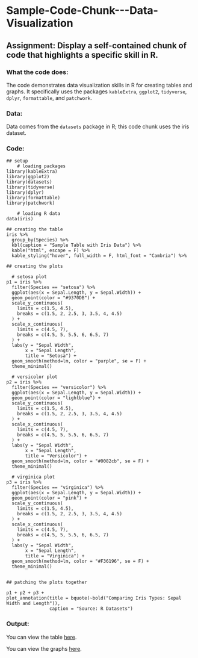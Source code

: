 # Sample-Code-Chunk---Data-Visualization

## Assignment: Display a self-contained chunk of code that highlights a specific skill in R. 

### What the code does: 
The code demonstrates data visualization skills in R for creating tables and graphs. It specifically uses the packages `kableExtra`, `ggplot2`, `tidyverse`, `dplyr`, `formattable`, and `patchwork`. 

### Data:
Data comes from the `datasets` package in R; this code chunk uses the iris dataset.

### Code:
```{r, WARNING = FALSE, INCLUDE = TRUE}
## setup 
    # loading packages 
library(kableExtra)
library(ggplot2)
library(datasets)
library(tidyverse)
library(dplyr)
library(formattable)
library(patchwork)
    
    # loading R data 
data(iris)

## creating the table 
iris %>%
  group_by(Species) %>%
  kbl(caption = "Sample Table with Iris Data") %>%
  kable("html", escape = F) %>%
  kable_styling("hover", full_width = F, html_font = "Cambria") %>%

## creating the plots

  # setosa plot 
p1 = iris %>% 
  filter(Species == "setosa") %>%
  ggplot(aes(x = Sepal.Length, y = Sepal.Width)) +
  geom_point(color = "#9370DB") +
  scale_y_continuous(
    limits = c(1.5, 4.5),
    breaks = c(1.5, 2, 2.5, 3, 3.5, 4, 4.5)
  ) +
  scale_x_continuous(
    limits = c(4.5, 7),
    breaks = c(4.5, 5, 5.5, 6, 6.5, 7)
  ) + 
  labs(y = "Sepal Width", 
       x = "Sepal Length",
       title = "Setosa") + 
  geom_smooth(method=lm, color = "purple", se = F) + 
  theme_minimal()

  # versicolor plot 
p2 = iris %>% 
  filter(Species == "versicolor") %>%
  ggplot(aes(x = Sepal.Length, y = Sepal.Width)) +
  geom_point(color = "lightblue") +
  scale_y_continuous(
    limits = c(1.5, 4.5),
    breaks = c(1.5, 2, 2.5, 3, 3.5, 4, 4.5)
  ) +
  scale_x_continuous(
    limits = c(4.5, 7),
    breaks = c(4.5, 5, 5.5, 6, 6.5, 7)
  ) + 
  labs(y = "Sepal Width", 
       x = "Sepal Length",
       title = "Versicolor") + 
  geom_smooth(method=lm, color = "#0082cb", se = F) + 
  theme_minimal()

  # virginica plot
p3 = iris %>% 
  filter(Species == "virginica") %>%
  ggplot(aes(x = Sepal.Length, y = Sepal.Width)) +
  geom_point(color = "pink") +
  scale_y_continuous(
    limits = c(1.5, 4.5),
    breaks = c(1.5, 2, 2.5, 3, 3.5, 4, 4.5)
  ) +
  scale_x_continuous(
    limits = c(4.5, 7),
    breaks = c(4.5, 5, 5.5, 6, 6.5, 7)
  ) + 
  labs(y = "Sepal Width", 
       x = "Sepal Length",
       title = "Virginica") + 
  geom_smooth(method=lm, color = "#F36196", se = F) + 
  theme_minimal()


## patching the plots together  

p1 + p2 + p3 + 
plot_annotation(title = bquote(~bold("Comparing Iris Types: Sepal Width and Length")),
                caption = "Source: R Datasets")

```

### Output: 
You can view the table [here](https://erfoster.github.io/Sample-Code-Chunk---Data-Visualization/). 

You can view the graphs [here](https://github.com/erfoster/Sample-Code-Chunk---Data-Visualization/blob/main/Iris%20Sepal%20Plot.png). 



